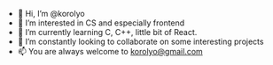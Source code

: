 - 👋 Hi, I’m @korolyo
- 👀 I’m interested in CS and especially frontend
- 🌱 I’m currently learning C, C++,  little bit of React.
- 💞️ I’m constantly looking to collaborate on some interesting projects
- 📫 You are always welcome to korolyo@gmail.com

<!---
korolyo/korolyo is a ✨ special ✨ repository because its `README.md` (this file) appears on your GitHub profile.
You can click the Preview link to take a look at your changes.
--->
